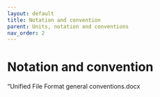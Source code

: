 ```yaml
---
layout: default
title: Notation and convention
parent: Units, notation and conventions
nav_order: 2
---
```


# Notation and convention

“Unified File Format general conventions.docx